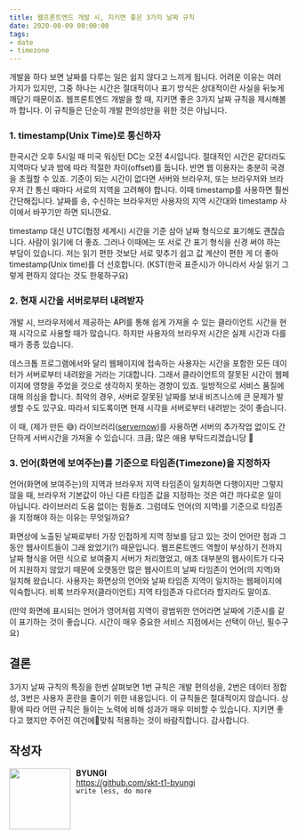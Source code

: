 ```yaml
---
title: 웹프론트엔드 개발 시, 지키면 좋은 3가지 날짜 규칙
date: 2020-08-09 00:00:00
tags: 
- date
- timezone
---
```


개발을 하다 보면 날짜를 다루는 일은 쉽지 않다고 느끼게 됩니다. 어려운 이유는 여러 가지가 있지만, 그중 하나는 시간은 절대적이나 표기 방식은 상대적이란 사실을 뒤늦게 깨닫기 때문이죠. 웹프론트엔드 개발을 할 때, 지키면 좋은 3가지 날짜 규칙을 제시해볼까 합니다. 이 규칙들은 단순히 개발 편의성만을 위한 것은 아닙니다. 

### 1. timestamp(Unix Time)로 통신하자
한국시간 오후 5시일 때 미국 워싱턴 DC는 오전 4시입니다. 절대적인 시간은 같더라도 지역마다 낮과 밤에 따라 적절한 차이(offset)를 둡니다. 반면 웹 이용자는 충분히 국경을 초월할 수 있죠. 기준이 되는 시간이 없다면 서버와 브라우저, 또는 브라우저와 브라우저 간 통신 때마다 서로의 지역을 고려해야 합니다. 이때 timestamp를 사용하면 훨씬 간단해집니다. 날짜를 송, 수신하는 브라우저만 사용자의 지역 시간대와 timestamp 사이에서 바꾸기만 하면 되니깐요.

timestamp 대신 UTC(협정 세계시) 시간을 기준 삼아 날짜 형식으로 표기해도 괜찮습니다. 사람이 읽기에 더 좋죠. 그러나 이때에는 또 서로 간 표기 형식을 신경 써야 하는 부담이 있습니다. 저는 읽기 편한 것보단 서로 맞추기 쉽고 값 계산이 편한 게 더 좋아 timestamp(Unix time)를 더 선호합니다. (KST(한국 표준시)가 아니라서 사실 읽기 그렇게 편하지 않다는 것도 한몫하구요)

### 2. 현재 시간을 서버로부터 내려받자
개발 시, 브라우저에서 제공하는 API를 통해 쉽게 가져올 수 있는 클라이언트 시간을 현재 시각으로 사용할 때가 많습니다. 하지만 사용자의 브라우저 시간은 실제 시간과 다를 때가 종종 있습니다. 

데스크톱 프로그램에서와 달리 웹페이지에 접속하는 사용자는 시간을 포함한 모든 데이터가 서버로부터 내려왔을 거라는 기대합니다. 그래서 클라이언트의 잘못된 시간이 웹페이지에 영향을 주었을 것으로 생각하지 못하는 경향이 있죠. 일방적으로 서비스 품질에 대해 의심을 합니다. 최악의 경우, 서버로 잘못된 날짜를 보내 비즈니스에 큰 문제가 발생할 수도 있구요. 따라서 되도록이면 현재 시각을 서버로부터 내려받는 것이 좋습니다. 

이 때, (제가 만든 😅) 라이브러리([servernow](https://github.com/skt-t1-byungi/servernow))를 사용하면 서버의 추가작업 없이도 간단하게 서버시간을 가져올 수 있습니다. 크큼; 많은 애용 부탁드리겠습니당 🙇

### 3. 언어(화면에 보여주는)를 기준으로 타임존(Timezone)을 지정하자
언어(화면에 보여주는)의 지역과  브라우저 지역 타임존이 일치하면 다행이지만 그렇지 않을 때, 브라우저 기본값이 아닌 다른 타임존 값을 지정하는 것은 여간 까다로운 일이 아닙니다. 라이브러리 도움 없이는 힘들죠. 그럼데도 언어(의 지역)를 기준으로 타임존을 지정해야 하는 이유는 무엇일까요?

화면상에 노출된 날짜로부터 가장 인접하게 지역 정보를 담고 있는 것이 언어란 점과 그동안 웹사이트들이 그래 왔었기(?) 때문입니다. 웹프론트엔드 역할이 부상하기 전까지 날짜 형식을 어떤 식으로 보여줄지 서버가 처리했었고, 애초 대부분의 웹사이트가 다국어 지원하지 않았기 때문에 오랫동안 많은 웹사이트의 날짜 타임존이 언어(의 지역)와 일치해 왔습니다. 사용자는 화면상의 언어와 날짜 타임존 지역이 일치하는 웹페이지에 익숙합니다. 비록 브라우저(클라이언트) 지역 타임존과 다르더라 할지라도 말이죠.  

(만약 화면에 표시되는 언어가 영어처럼 지역이 광범위한 언어라면 날짜에 기준시를 같이 표기하는 것이 좋습니다. 시간이 매우 중요한 서비스 지점에서는 선택이 아닌, 필수구요)

## 결론
3가지 날짜 규칙의 특징을 한번 살펴보면 1번 규칙은 개발 편의성을, 2번은 데이터 정합성, 3번은 사용자 혼란을 줄이기 위한 내용입니다. 이 규칙들은 절대적이지 않습니다. 상황에 따라 어떤 규칙은 들이는 노력에 비해 성과가 매우 미비할 수 있습니다. 지키면 좋다고 했지만 주어진 여건에맞춰 적용하는 것이 바람직합니다. 감사합니다.

## 작성자
<img src="https://avatars2.githubusercontent.com/u/16894698?v=4" width="110" align="left" style="margin-right: 10px"> 

**BYUNGI**<br>https://github.com/skt-t1-byungi<br>`write less, do more`
 